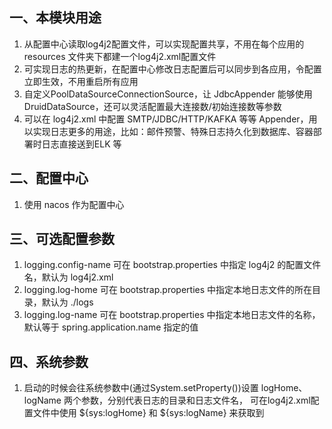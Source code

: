 ## 一、本模块用途  
1. 从配置中心读取log4j2配置文件，可以实现配置共享，不用在每个应用的 resources 文件夹下都建一个log4j2.xml配置文件  
2. 可实现日志的热更新，在配置中心修改日志配置后可以同步到各应用，令配置立即生效，不用重启所有应用  
3. 自定义PoolDataSourceConnectionSource，让 JdbcAppender 能够使用 DruidDataSource，还可以灵活配置最大连接数/初始连接数等参数  
4. 可以在 log4j2.xml 中配置 SMTP/JDBC/HTTP/KAFKA 等等 Appender，用以实现日志更多的用途，比如：邮件预警、特殊日志持久化到数据库、容器部署时日志直接送到ELK 等  

## 二、配置中心  
1. 使用 nacos 作为配置中心  

## 三、可选配置参数  
1. logging.config-name 可在 bootstrap.properties 中指定 log4j2 的配置文件名，默认为 log4j2.xml  
2. logging.log-home 可在 bootstrap.properties 中指定本地日志文件的所在目录，默认为 ./logs  
3. logging.log-name 可在 bootstrap.properties 中指定本地日志文件的名称，默认等于 spring.application.name 指定的值  

## 四、系统参数  
1. 启动的时候会往系统参数中(通过System.setProperty())设置 logHome、logName 两个参数，分别代表日志的目录和日志文件名，
可在log4j2.xml配置文件中使用 ${sys:logHome} 和 ${sys:logName} 来获取到  